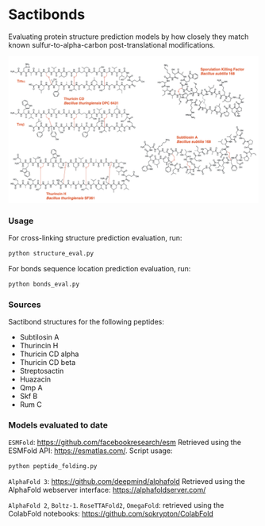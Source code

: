 # Sactibonds
Evaluating protein structure prediction models by how closely they match known sulfur-to-alpha-carbon post-translational modifications.

![Structures of some known sactipeptides](sactibonds.png)

### Usage

For cross-linking structure prediction evaluation, run:

```bash
python structure_eval.py
```

For bonds sequence location prediction evaluation, run:

```bash
python bonds_eval.py
```


### Sources

Sactibond structures for the following peptides:

- Subtilosin A
- Thurincin H
- Thuricin CD alpha
- Thuricin CD beta
- Streptosactin
- Huazacin
- Qmp A
- Skf B
- Rum C

### Models evaluated to date

`ESMFold`: https://github.com/facebookresearch/esm
Retrieved using the ESMFold API: https://esmatlas.com/. Script usage:
```bash
python peptide_folding.py
```

`AlphaFold 3`: https://github.com/deepmind/alphafold
Retrieved using the AlphaFold webserver interface: https://alphafoldserver.com/

 `AlphaFold 2`, `Boltz-1`. `RoseTTAFold2`, `OmegaFold`: retrieved using the ColabFold notebooks: https://github.com/sokrypton/ColabFold




